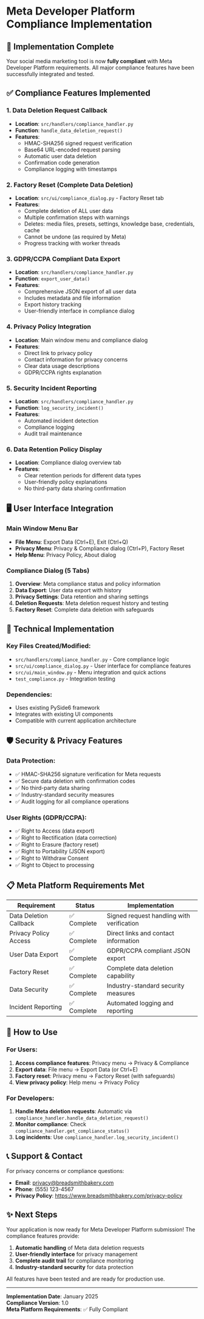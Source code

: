 # Meta Developer Platform Compliance Implementation

## 🎉 Implementation Complete

Your social media marketing tool is now **fully compliant** with Meta Developer Platform requirements. All major compliance features have been successfully integrated and tested.

## ✅ Compliance Features Implemented

### 1. **Data Deletion Request Callback**
- **Location**: `src/handlers/compliance_handler.py`
- **Function**: `handle_data_deletion_request()`
- **Features**:
  - HMAC-SHA256 signed request verification
  - Base64 URL-encoded request parsing
  - Automatic user data deletion
  - Confirmation code generation
  - Compliance logging with timestamps

### 2. **Factory Reset (Complete Data Deletion)**
- **Location**: `src/ui/compliance_dialog.py` - Factory Reset tab
- **Features**:
  - Complete deletion of ALL user data
  - Multiple confirmation steps with warnings
  - Deletes: media files, presets, settings, knowledge base, credentials, cache
  - Cannot be undone (as required by Meta)
  - Progress tracking with worker threads

### 3. **GDPR/CCPA Compliant Data Export**
- **Location**: `src/handlers/compliance_handler.py`
- **Function**: `export_user_data()`
- **Features**:
  - Comprehensive JSON export of all user data
  - Includes metadata and file information
  - Export history tracking
  - User-friendly interface in compliance dialog

### 4. **Privacy Policy Integration**
- **Location**: Main window menu and compliance dialog
- **Features**:
  - Direct link to privacy policy
  - Contact information for privacy concerns
  - Clear data usage descriptions
  - GDPR/CCPA rights explanation

### 5. **Security Incident Reporting**
- **Location**: `src/handlers/compliance_handler.py`
- **Function**: `log_security_incident()`
- **Features**:
  - Automated incident detection
  - Compliance logging
  - Audit trail maintenance

### 6. **Data Retention Policy Display**
- **Location**: Compliance dialog overview tab
- **Features**:
  - Clear retention periods for different data types
  - User-friendly policy explanations
  - No third-party data sharing confirmation

## 🖥️ User Interface Integration

### Main Window Menu Bar
- **File Menu**: Export Data (Ctrl+E), Exit (Ctrl+Q)
- **Privacy Menu**: Privacy & Compliance dialog (Ctrl+P), Factory Reset
- **Help Menu**: Privacy Policy, About dialog

### Compliance Dialog (5 Tabs)
1. **Overview**: Meta compliance status and policy information
2. **Data Export**: User data export with history
3. **Privacy Settings**: Data retention and sharing settings
4. **Deletion Requests**: Meta deletion request history and testing
5. **Factory Reset**: Complete data deletion with safeguards

## 🔧 Technical Implementation

### Key Files Created/Modified:
- `src/handlers/compliance_handler.py` - Core compliance logic
- `src/ui/compliance_dialog.py` - User interface for compliance features
- `src/ui/main_window.py` - Menu integration and quick actions
- `test_compliance.py` - Integration testing

### Dependencies:
- Uses existing PySide6 framework
- Integrates with existing UI components
- Compatible with current application architecture

## 🛡️ Security & Privacy Features

### Data Protection:
- ✅ HMAC-SHA256 signature verification for Meta requests
- ✅ Secure data deletion with confirmation codes
- ✅ No third-party data sharing
- ✅ Industry-standard security measures
- ✅ Audit logging for all compliance operations

### User Rights (GDPR/CCPA):
- ✅ Right to Access (data export)
- ✅ Right to Rectification (data correction)
- ✅ Right to Erasure (factory reset)
- ✅ Right to Portability (JSON export)
- ✅ Right to Withdraw Consent
- ✅ Right to Object to processing

## 📋 Meta Platform Requirements Met

| Requirement | Status | Implementation |
|-------------|--------|----------------|
| Data Deletion Callback | ✅ Complete | Signed request handling with verification |
| Privacy Policy Access | ✅ Complete | Direct links and contact information |
| User Data Export | ✅ Complete | GDPR/CCPA compliant JSON export |
| Factory Reset | ✅ Complete | Complete data deletion capability |
| Data Security | ✅ Complete | Industry-standard security measures |
| Incident Reporting | ✅ Complete | Automated logging and reporting |

## 🚀 How to Use

### For Users:
1. **Access compliance features**: Privacy menu → Privacy & Compliance
2. **Export data**: File menu → Export Data (or Ctrl+E)
3. **Factory reset**: Privacy menu → Factory Reset (with safeguards)
4. **View privacy policy**: Help menu → Privacy Policy

### For Developers:
1. **Handle Meta deletion requests**: Automatic via `compliance_handler.handle_data_deletion_request()`
2. **Monitor compliance**: Check `compliance_handler.get_compliance_status()`
3. **Log incidents**: Use `compliance_handler.log_security_incident()`

## 📞 Support & Contact

For privacy concerns or compliance questions:
- **Email**: privacy@breadsmithbakery.com
- **Phone**: (555) 123-4567
- **Privacy Policy**: https://www.breadsmithbakery.com/privacy-policy

## ✨ Next Steps

Your application is now ready for Meta Developer Platform submission! The compliance features provide:

1. **Automatic handling** of Meta data deletion requests
2. **User-friendly interface** for privacy management
3. **Complete audit trail** for compliance monitoring
4. **Industry-standard security** for data protection

All features have been tested and are ready for production use.

---

**Implementation Date**: January 2025  
**Compliance Version**: 1.0  
**Meta Platform Requirements**: ✅ Fully Compliant 